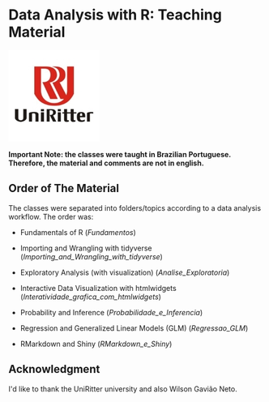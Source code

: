 Data Analysis with R: Teaching Material
==========================================

![UniRitter Logo](figs/uniritter_logo.png)

**Important Note: the classes were taught in Brazilian Portuguese. Therefore, the material and comments are not in english.**

## Order of The Material

The classes were separated into folders/topics according to a data analysis workflow. The order was:

- Fundamentals of R (*Fundamentos*)

- Importing and Wrangling with tidyverse (*Importing_and_Wrangling_with_tidyverse*)

- Exploratory Analysis (with visualization) (*Analise_Exploratoria*)

- Interactive Data Visualization with htmlwidgets (*Interatividade_grafica_com_htmlwidgets*)

- Probability and Inference (*Probabilidade_e_Inferencia*)

- Regression and Generalized Linear Models (GLM) (*Regressao_GLM*)

- RMarkdown and Shiny (*RMarkdown_e_Shiny*)

Acknowledgment
--------------

I'd like to thank the UniRitter university and also Wilson Gavião Neto.